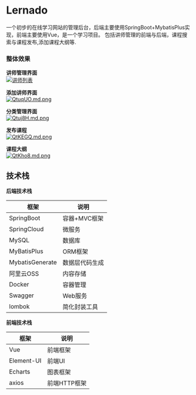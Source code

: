 # Lernado

一个初步的在线学习网站的管理后台，后端主要使用SpringBoot+MybatisPlus实现，前端主要使用Vue，是一个学习项目。
包括讲师管理的前端与后端，课程搜索与课程发布,添加课程大纲等.

### 整体效果
**讲师管理界面**  
[![讲师列表](https://s2.ax1x.com/2019/11/26/Mz2K6H.md.png)](https://imgchr.com/i/Mz2K6H)

**添加讲师界面**  
[![QtuqUO.md.png](https://s2.ax1x.com/2019/12/07/QtuqUO.md.png)](https://imgse.com/i/QtuqUO)

**分类管理界面**  
[![Qtuj8H.md.png](https://s2.ax1x.com/2019/12/07/Qtuj8H.md.png)](https://imgse.com/i/Qtuj8H)

**发布课程**  
[![QtKEGQ.md.png](https://s2.ax1x.com/2019/12/07/QtKEGQ.md.png)](https://imgse.com/i/QtKEGQ)

**课程大纲**  
[![QtKho8.md.png](https://s2.ax1x.com/2019/12/07/QtKho8.md.png)](https://imgse.com/i/QtKho8)

## 技术栈

**后端技术栈**

| 框架 | 说明 |
| --- | --- |
| SpringBoot | 容器+MVC框架 |
| SpringCloud | 微服务 |
| MySQL | 数据库 |
| MyBatisPlus | ORM框架 |
| MybatisGenerate | 数据层代码生成 |
| 阿里云OSS | 内容存储 |
| Docker | 容器管理 |
| Swagger | Web服务 |
| lombok | 简化封装工具 |

**前端技术栈**

 | 框架 | 说明 |
 | --- | --- |
 | Vue | 前端框架 |
 | Element-UI | 前端UI |
 | Echarts | 图表框架 |
 | axios | 前端HTTP框架 |